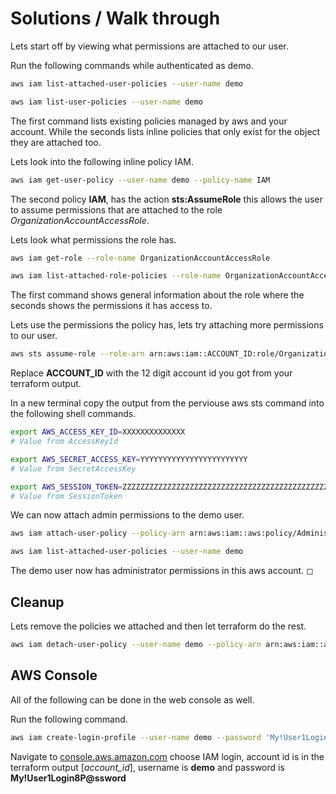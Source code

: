 # Solutions / Walk through

Lets start off by viewing what permissions are attached to our user.

Run the following commands while authenticated as demo.

```sh
aws iam list-attached-user-policies --user-name demo

aws iam list-user-policies --user-name demo
```

The first command lists existing policies managed by aws and your account. While the seconds lists inline policies that only exist for the object they are attached too.

Lets look into the following inline policy IAM.

```sh
aws iam get-user-policy --user-name demo --policy-name IAM
```

The second policy **IAM**, has the action **sts:AssumeRole** this allows the user to assume permissions that are attached to the role *OrganizationAccountAccessRole*.

Lets look what permissions the role has.

```sh
aws iam get-role --role-name OrganizationAccountAccessRole

aws iam list-attached-role-policies --role-name OrganizationAccountAccessRole
```

The first command shows general information about the role where the seconds shows the permissions it has access to.

Lets use the permissions the policy has, lets try attaching more permissions to our user.

```sh
aws sts assume-role --role-arn arn:aws:iam::ACCOUNT_ID:role/OrganizationAccountAccessRole --role-session-name demo-user
```

Replace **ACCOUNT_ID** with the 12 digit account id you got from your terraform output.

In a new terminal copy the output from the perviouse aws sts command into the following shell commands.

```sh
export AWS_ACCESS_KEY_ID=XXXXXXXXXXXXXX
# Value from AccessKeyId

export AWS_SECRET_ACCESS_KEY=YYYYYYYYYYYYYYYYYYYYYYYY
# Value from SecretAccessKey

export AWS_SESSION_TOKEN=ZZZZZZZZZZZZZZZZZZZZZZZZZZZZZZZZZZZZZZZZZZZZZZZZZZZZZZZZZZZ
# Value from SessionToken
```

We can now attach admin permissions to the demo user.

```sh
aws iam attach-user-policy --policy-arn arn:aws:iam::aws:policy/AdministratorAccess --user-name demo

aws iam list-attached-user-policies --user-name demo
```

The demo user now has administrator permissions in this aws account. ◻

## Cleanup

Lets remove the policies we attached and then let terraform do the rest.

```sh
aws iam detach-user-policy --user-name demo --policy-arn arn:aws:iam::aws:policy/AdministratorAccess
```

## AWS Console

All of the following can be done in the web console as well.

Run the following command.

```sh
aws iam create-login-profile --user-name demo --password 'My!User1Login8P@ssword'
```

Navigate to [console.aws.amazon.com](console.aws.amazon.com) choose IAM login, account id is in the terraform output [*account_id*], username is **demo** and password is **My!User1Login8P@ssword**

